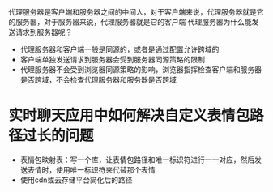 代理服务器是客户端和服务器之间的中间人，对于客户端来说，代理服务器就是它的服务器，对于服务器来说，代理服务器就是它的客户端
代理服务器为什么能发送请求到服务器呢？
- 代理服务器和客户端一般是同源的，或者是通过配置允许跨域的
- 客户端单独发送请求到服务器会受到服务器同源策略的限制
- 代理服务器不会受到浏览器同源策略的影响，浏览器指挥检查客户端和服务器是否跨域，不会检查代理服务器和服务器是否跨域  

# 实时聊天应用中如何解决自定义表情包路径过长的问题
- 表情包映射表：写一个库，让表情包路径和唯一标识符进行一一对应，然后发送表情时，使用唯一标识符来代替那个表情
- 使用cdn或云存储平台简化后的路径
